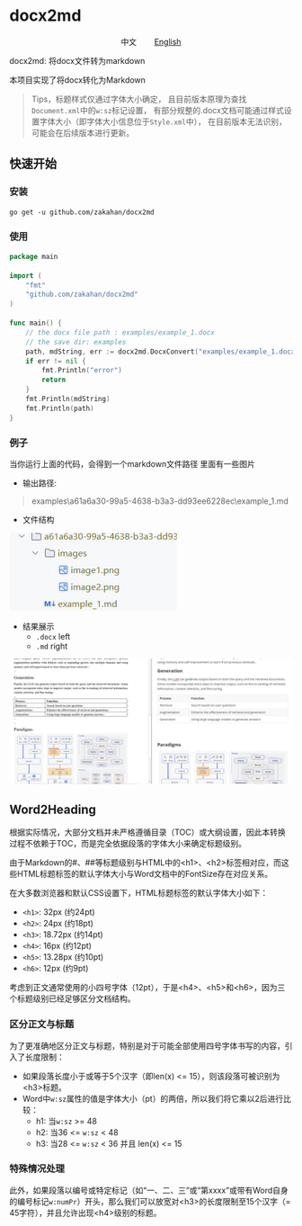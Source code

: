 # docx2md

<div style="text-align: center;">
中文
&nbsp;&nbsp;&nbsp;&nbsp;&nbsp;&nbsp;
<a href="README_CN.md">English</a>
</div>

docx2md: 将docx文件转为markdown

本项目实现了将docx转化为Markdown

> Tips，标题样式仅通过字体大小确定，
> 且目前版本原理为查找`Document.xml`中的`w:sz`标记设置，
> 有部分规整的.docx文档可能通过样式设置字体大小（即字体大小信息位于`Style.xml`中），
> 在目前版本无法识别，可能会在后续版本进行更新。

## 快速开始

### 安装
```shell
go get -u github.com/zakahan/docx2md
```

### 使用

```go
package main

import (
    "fmt"
    "github.com/zakahan/docx2md"
)

func main() {
    // the docx file path : examples/example_1.docx
    // the save dir: examples
    path, mdString, err := docx2md.DocxConvert("examples/example_1.docx", "examples")
    if err != nil {
        fmt.Println("error")
        return
    }
    fmt.Println(mdString)
    fmt.Println(path)
}

```

### 例子

当你运行上面的代码，会得到一个markdown文件路径
里面有一些图片

- 输出路径:
> examples\a61a6a30-99a5-4638-b3a3-dd93ee6228ec\example_1.md

- 文件结构

![1.png](images%2F1.jpg)

- 结果展示
    - `.docx` left
    - `.md` right

![2.jpg](images%2F2.jpg)

## Word2Heading


根据实际情况，大部分文档并未严格遵循目录（TOC）或大纲设置，因此本转换过程不依赖于TOC，而是完全依据段落的字体大小来确定标题级别。

由于Markdown的#、##等标题级别与HTML中的\<h1\>、\<h2\>标签相对应，而这些HTML标题标签的默认字体大小与Word文档中的FontSize存在对应关系。

在大多数浏览器和默认CSS设置下，HTML标题标签的默认字体大小如下：

- `<h1>`: 32px (约24pt)
- `<h2>`: 24px (约18pt)
- `<h3>`: 18.72px (约14pt)
- `<h4>`: 16px (约12pt)
- `<h5>`: 13.28px (约10pt)
- `<h6>`: 12px (约9pt)

考虑到正文通常使用的小四号字体（12pt），于是\<h4\>、\<h5\>和\<h6\>，因为三个标题级别已经足够区分文档结构。

### 区分正文与标题

为了更准确地区分正文与标题，特别是对于可能全部使用四号字体书写的内容，引入了长度限制：

- 如果段落长度小于或等于5个汉字（即len(x) <= 15），则该段落可被识别为\<h3\>标题。
- Word中`w:sz`属性的值是字体大小（pt）的两倍，所以我们将它乘以2后进行比较：
    - h1: 当`w:sz` >= 48
    - h2: 当36 <= `w:sz` < 48
    - h3: 当28 <= `w:sz` < 36 并且 len(x) <= 15

### 特殊情况处理

此外，如果段落以编号或特定标记（如“一、二、三”或“第xxxx”或带有Word自身的编号标记`w:numPr`）开头，那么我们可以放宽对\<h3\>的长度限制至15个汉字（= 45字符），并且允许出现\<h4\>级别的标题。
